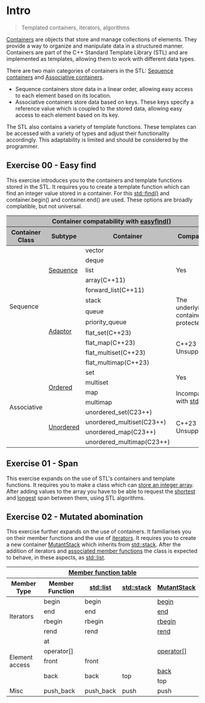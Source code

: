 # Intro
> Templated containers, iterators, algorithms

[Containers](https://en.cppreference.com/w/cpp/container) are objects that store and manage collections of elements. They provide a way to organize and manipulate data in a structured manner. Containers are part of the C++ Standard Template Library (STL) and are implemented as templates, allowing them to work with different data types.

There are two main categories of containers in the STL: [Sequence containers](https://en.cppreference.com/w/cpp/container#Sequence_containers) and [Associative containers](https://en.cppreference.com/w/cpp/container#Associative_containers).
- Sequence containers store data in a linear order, allowing easy access to each element based on its location.
- Associative containers store data based on keys. These keys specify a reference value which is coupled to the stored data, allowing easy access to each element based on its key.

The STL also contains a variety of template functions. These templates can be accessed with a variety of types and adjust their functionality accordingly. This adaptability is limited and should be considered by the programmer.

## Exercise 00 - Easy find
This exercise introduces you to the containers and template functions stored in the STL. It requires you to create a template function which can find an integer value stored in a container<int>. For this [std::find()](https://en.cppreference.com/w/cpp/algorithm/find) and container.begin() and container.end() are used. These options are broadly complatible, but not universal.

<table>
	<thead style="background-color: #C0C0C0;">
		<tr>
			<th colspan="4">Container compatability with <a href="ex00/easyfind.hpp#L20">easyfind()</a></th>
		</tr>
		<tr>
			<th>Container Class</th>
			<th>Subtype</th>
			<th>Container</th>
			<th>Compatible</th>
		</tr>
	</thead>
	<tbody>
		<tr>
			<td rowspan="12">Sequence</td>
			<td rowspan="5"><a href="https://en.cppreference.com/w/cpp/container#Sequence_containers">Sequence</a></td>
			<td>vector</td>
			<td rowspan="5">Yes</td>
		</tr>
		<tr>	<td>deque</td>	</tr>
		<tr>	<td>list</td>	</tr>
		<tr>	<td>array(C++11)</td>	</tr>
		<tr>	<td>forward_list(C++11)</td>	</tr>
		<tr>
			<td rowspan="7"><a href="https://en.cppreference.com/w/cpp/container#Container_adaptors">Adaptor</a></td>
			<td>stack</td>
			<td rowspan="3">The underlying container is protected</td>
		</tr>
		<tr>	<td>queue</td>	</tr>
		<tr>	<td>priority_queue</td>	</tr>
		<tr>
			<td>flat_set(C++23)</td>
			<td rowspan="4">C++23 Unsupported</td>
		</tr>
		<tr>	<td>flat_map(C++23)</td>	</tr>
		<tr>	<td>flat_multiset(C++23)</td>	</tr>
		<tr>	<td>flat_multimap(C++23)</td>	</tr>
		<tr>
			<td rowspan="8">Associative</td>
			<td rowspan="4"><a href="https://en.cppreference.com/w/cpp/container#Associative_containers">Ordered</a></td>
			<td>set</td>
			<td rowspan="2">Yes</td>
		</tr>
		<tr>	<td>multiset</td>	</tr>
		<tr>
			<td>map</td>
			<td rowspan="2">Incompatible with <a href="https://en.cppreference.com/w/cpp/algorithm/find">std::find</a></td>
		</tr>
		<tr>	<td>multimap</td>	</tr>
		<tr>
			<td rowspan="4"><a href="https://en.cppreference.com/w/cpp/container#Unordered_associative_containers">Unordered</a></td>
			<td>unordered_set(C23++)</td>
			<td rowspan="4">C++23 Unsupported</td>
		</tr>
		<tr>	<td>unordered_multiset(C23++)</td>	</tr>
		<tr>	<td>unordered_map(C23++)</td>	</tr>
		<tr>	<td>unordered_multimap(C23++)</td>	</tr>
	</tbody>
</table>

## Exercise 01 - Span
This exercise expands on the use of STL's containers and template functions. It requires you to make a class which can [store an integer array](ex01/Span.hpp#L25). After adding values to the array you have to be able to request the [shortest](ex01/Span.cpp#L91) and [longest](ex01/Span.cpp#L102) span between them, using STL algorithms.

## Exercise 02 - Mutated abomination
This exercise further expands on the use of containers. It familiarises you on their member functions and the use of [iterators](ex02/Mutantstack.hpp#L27). It requires you to create a new container [MutantStack](ex02/MutantStack.hpp#L20) which inherits from [std::stack](https://en.cppreference.com/w/cpp/header/stack).
After the addition of iterators and [associated member functions](ex02/MutantStack.hpp#L33) the class is expected to behave, in these aspects, as [std::list](https://en.cppreference.com/w/cpp/header/list).

<table>
	<thead>
		<tr>
			<th colspan="5"><a href="https://en.cppreference.com/w/cpp/container#Member_function_table">Member function table</a></th>
		</tr>
		<tr>
			<th>Member Type</th>
			<th>Member Function</th>
			<th><a href="https://en.cppreference.com/w/cpp/header/list">std::list</a></th>
			<th><a href="https://en.cppreference.com/w/cpp/header/stack">std::stack</a></th>
			<th><a href="ex02/MutantStack.hpp#L20">MutantStack</a></th>
		</tr>
	</thead>
	<tbody>
		<tr>
			<td rowspan="4">Iterators</td>
			<td>begin</td>
			<td>begin</td>
			<td></td>
			<td><a href="ex02/MutantStack.hpp#L33">begin</a></td>
		</tr>
  		<tr>
			<td>end</td>
			<td>end</td>
			<td></td>
			<td><a href="ex02/MutantStack.hpp#L36">end</a></td>
		</tr>
  		<tr>
			<td>rbegin</td>
			<td>rbegin</td>
			<td></td>
			<td><a href="ex02/MutantStack.hpp#L34">rbegin</a></td>
		</tr>
  		<tr>
			<td>rend</td>
			<td>rend</td>
			<td></td>
			<td><a href="ex02/MutantStack.hpp#L37">rend</a></td>
		</tr>
		<tr>
			<td rowspan="5">Element access</td>
			<td>at</td>
			<td></td>
			<td></td>
			<td></td>
		</tr>
  		<tr>
			<td>operator[]</td>
			<td></td>
			<td></td>
			<td><a href="ex02/MutantStack.hpp#L44">operator[]</a></td>
		</tr>
  		<tr>
			<td>front</td>
			<td>front</td>
			<td></td>
			<td></td>
		</tr>
  		<tr>
			<td rowspan="2">back</td>
			<td rowspan="2">back</td>
			<td rowspan="2">top</td>
			<td><a href="ex02/MutantStack.hpp#L35">back</a></td>
		</tr>
		<tr>
			<td>top</td>
		</tr>
  		<tr>
			<td rowspan="1">Misc</td>
   			<td>push_back</td>
      			<td>push_back</td>
      			<td>push</td>	
      			<td>push</td>	
		</tr>
	</tbody>
</table>
